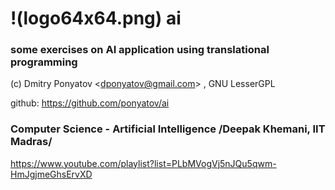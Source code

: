 # !(logo64x64.png) ai
### some exercises on AI application using translational programming

(c) Dmitry Ponyatov <<dponyatov@gmail.com>> , GNU LesserGPL

github: https://github.com/ponyatov/ai

### Computer Science - Artificial Intelligence /Deepak Khemani, IIT Madras/
https://www.youtube.com/playlist?list=PLbMVogVj5nJQu5qwm-HmJgjmeGhsErvXD
